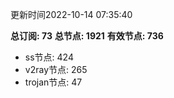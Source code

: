 更新时间2022-10-14 07:35:40

**总订阅: 73**
**总节点: 1921**
**有效节点: 736**
- ss节点: 424
- v2ray节点: 265
- trojan节点: 47
